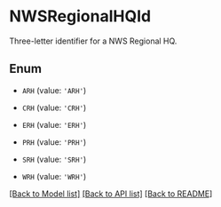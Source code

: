 # NWSRegionalHQId

Three-letter identifier for a NWS Regional HQ.

## Enum

* `ARH` (value: `'ARH'`)

* `CRH` (value: `'CRH'`)

* `ERH` (value: `'ERH'`)

* `PRH` (value: `'PRH'`)

* `SRH` (value: `'SRH'`)

* `WRH` (value: `'WRH'`)

[[Back to Model list]](../README.md#documentation-for-models) [[Back to API list]](../README.md#documentation-for-api-endpoints) [[Back to README]](../README.md)


